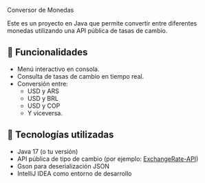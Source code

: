 Conversor de Monedas

Este es un proyecto en Java que permite convertir entre diferentes monedas utilizando una API pública de tasas de cambio.

## 🚀 Funcionalidades

- Menú interactivo en consola.
- Consulta de tasas de cambio en tiempo real.
- Conversión entre:
    - USD y ARS
    - USD y BRL
    - USD y COP
    - Y viceversa.

## 🔧 Tecnologías utilizadas

- Java 17 (o tu versión)
- API pública de tipo de cambio (por ejemplo: [ExchangeRate-API](https://www.exchangerate-api.com/))
- Gson para deserialización JSON
- IntelliJ IDEA como entorno de desarrollo